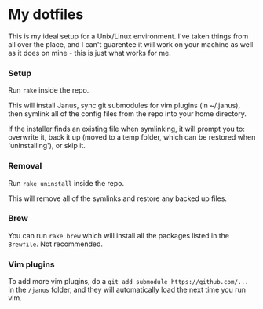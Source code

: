 # My dotfiles
This is my ideal setup for a Unix/Linux environment. I've taken things from all over the place, and I can't guarentee it will work on your machine as well as it does on mine - this is just what works for me.

### Setup
Run `rake` inside the repo. 

This will install Janus, sync git submodules for vim plugins (in ~/.janus), then symlink all of the config files from the repo into your home directory.

If the installer finds an existing file when symlinking, it will prompt you to: overwrite it, back it up (moved to a temp folder, which can be restored when 'uninstalling'), or skip it.

### Removal
Run `rake uninstall` inside the repo.

This will remove all of the symlinks and restore any backed up files.

### Brew
You can run `rake brew` which will install all the packages listed
in the `Brewfile`. Not recommended.

### Vim plugins
To add more vim plugins, do a `git add submodule https://github.com/...` in the `/janus` folder, and they will automatically load the next time you run vim.
